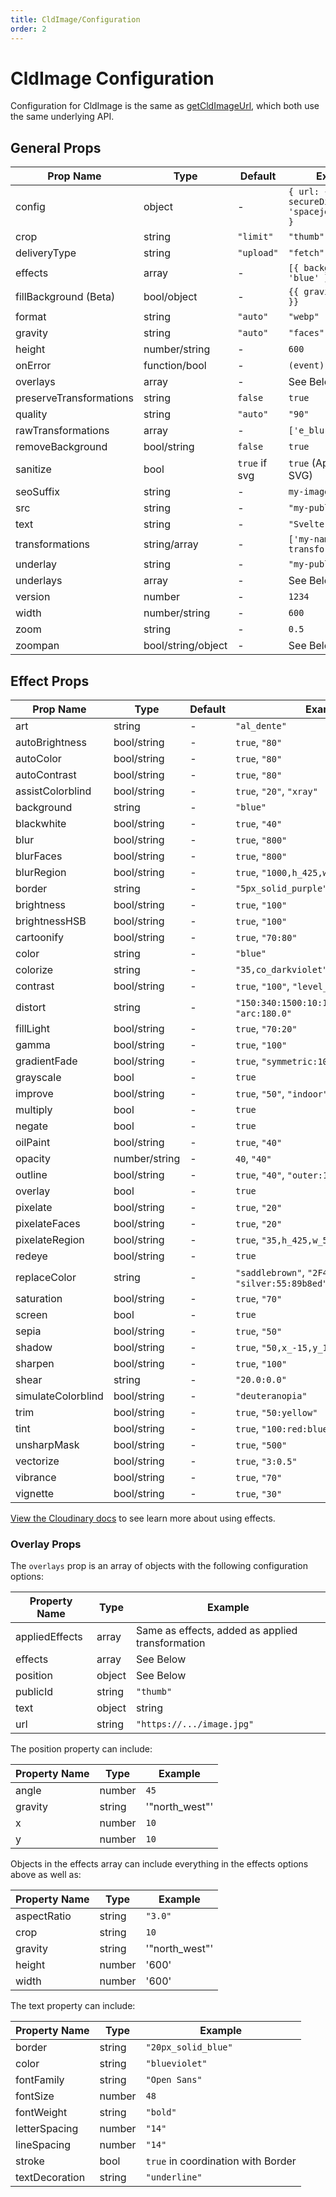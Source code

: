 ```yaml
---
title: CldImage/Configuration
order: 2
---
```




# CldImage Configuration

Configuration for CldImage is the same as [getCldImageUrl](/getCldImageUrl/configuration), which both use the same underlying API.

## General Props

| Prop Name          | Type               | Default    | Example                      |
|--------------------|--------------------|------------|------------------------------|
| config             | object             | -          | `{ url: { secureDistribution: 'spacejelly.dev' } }` |
| crop               | string             | `"limit"`  | `"thumb"`                    |
| deliveryType       | string             | `"upload"` | `"fetch"`                    |
| effects            | array              | -          | `[{ background: 'blue' }]`   |
| fillBackground (Beta) | bool/object     | -          | `{{ gravity: 'east' }}`      |
| format             | string             | `"auto"`   | `"webp"`                     |
| gravity            | string             | `"auto"`   | `"faces"`                    |
| height             | number/string      | -          | `600`                        |
| onError            | function/bool      | -          | `(event) => {}`              |
| overlays           | array              | -          | See Below                    |
| preserveTransformations | string        | `false`    | `true`                       |
| quality            | string             | `"auto"`   | `"90"`                       |
| rawTransformations | array              | -          | `['e_blur:2000']`            |
| removeBackground   | bool/string        | `false`    | `true`                       |
| sanitize           | bool               | `true` if svg | `true` (Applies only to SVG) |
| seoSuffix          | string             | -          | `my-image-content`           |
| src                | string             | -          | `"my-public-id"`             |
| text               | string             | -          | `"Svelte Cloudinary"`          |
| transformations    | string/array       | -          | `['my-named-transformation']`|
| underlay           | string             | -          | `"my-public-id"`             |
| underlays          | array              | -          | See Below                    |
| version            | number             | -          | `1234`                       |
| width              | number/string      | -          | `600`                        |
| zoom               | string             | -          | `0.5`                        |
| zoompan            | bool/string/object | -          | See Below                    |


## Effect Props

| Prop Name          | Type        | Default | Example                                              |
| ------------------ | ----------- | ------- | ---------------------------------------------------- |
| art                | string      | -       | `"al_dente"`                                         |
| autoBrightness     | bool/string | -       | `true`, `"80"`                                       |
| autoColor          | bool/string | -       | `true`, `"80"`                                       |
| autoContrast       | bool/string | -       | `true`, `"80"`                                       |
| assistColorblind   | bool/string | -       | `true`, `"20"`, `"xray"`                             |
| background         | string      | -       | `"blue"`                                             |
| blackwhite         | bool/string | -       | `true`, `"40"`                                       |
| blur               | bool/string | -       | `true`, `"800"`                                      |
| blurFaces          | bool/string | -       | `true`, `"800"`                                      |
| blurRegion         | bool/string | -       | `true`, `"1000,h_425,w_550,x_600,y_400"`             |
| border             | string      | -       | `"5px_solid_purple"`                                 |
| brightness         | bool/string | -       | `true`, `"100"`                                      |
| brightnessHSB      | bool/string | -       | `true`, `"100"`                                      |
| cartoonify         | bool/string | -       | `true`, `"70:80"`                                    |
| color              | string      | -       | `"blue"`                                             |
| colorize           | string      | -       | `"35,co_darkviolet"`                                 |
| contrast           | bool/string | -       | `true`, `"100"`, `"level_-70"`                       |
| distort            | string      | -       | `"150:340:1500:10:1500:1550:50:1000"`, `"arc:180.0"` |
| fillLight          | bool/string | -       | `true`, `"70:20"`                                    |
| gamma              | bool/string | -       | `true`, `"100"`                                      |
| gradientFade       | bool/string | -       | `true`, `"symmetric:10,x_0.2,y_0.4"`                 |
| grayscale          | bool        | -       | `true`                                               |
| improve            | bool/string | -       | `true`, `"50"`, `"indoor"`                           |
| multiply           | bool        | -       | `true`                                               |
| negate             | bool        | -       | `true`                                               |
| oilPaint           | bool/string | -       | `true`, `"40"`                                       |
| opacity            | number/string | -     | `40`, `"40"`                                         |
| outline            | bool/string | -       | `true`, `"40"`, `"outer:15:200"`                     |
| overlay            | bool        | -       | `true`                                               |
| pixelate           | bool/string | -       | `true`, `"20"`                                       |
| pixelateFaces      | bool/string | -       | `true`, `"20"`                                       |
| pixelateRegion     | bool/string | -       | `true`, `"35,h_425,w_550,x_600,y_400"`               |
| redeye             | bool/string | -       | `true`                                               |
| replaceColor       | string      | -       | `"saddlebrown"`, `"2F4F4F:20"`, `"silver:55:89b8ed"` |
| saturation         | bool/string | -       | `true`, `"70"`                                       |
| screen             | bool        | -       | `true`                                               |
| sepia              | bool/string | -       | `true`, `"50"`                                       |
| shadow             | bool/string | -       | `true`, `"50,x_-15,y_15"`                            |
| sharpen            | bool/string | -       | `true`, `"100"`                                      |
| shear              | string      | -       | `"20.0:0.0"`                                         |
| simulateColorblind | bool/string | -       | `"deuteranopia"`                                     |
| trim               | bool/string | -       | `true`, `"50:yellow"`                                |
| tint               | bool/string | -       | `true`, `"100:red:blue:yellow"`                      |
| unsharpMask        | bool/string | -       | `true`, `"500"`                                      |
| vectorize          | bool/string | -       | `true`, `"3:0.5"`                                    |
| vibrance           | bool/string | -       | `true`, `"70"`                                       |
| vignette           | bool/string | -       | `true`, `"30"`                                       |

[View the Cloudinary docs](https://cloudinary.com/documentation/transformation_reference#e_effect) to see learn more about using effects.

### Overlay Props

The `overlays` prop is an array of objects with the following configuration options:

| Property Name    | Type          | Example                              |
|------------------|---------------|--------------------------------------|
| appliedEffects   | array         | Same as effects, added as applied transformation |
| effects          | array         | See Below                            |
| position         | object        | See Below                            |
| publicId         | string        | `"thumb"`                            |
| text             | object|string | `"Svelte Cloudinary"` or See Below     |
| url              | string        | `"https://.../image.jpg"`            |

The position property can include:

| Property Name | Type   | Example        |
| ------------- | ------ | -------------- |
| angle         | number | `45`           |
| gravity       | string | '"north_west"' |
| x             | number | `10`           |
| y             | number | `10`           |

Objects in the effects array can include everything in the effects options above as well as:

| Property Name | Type   | Example        |
| ------------- | ------ | -------------- |
| aspectRatio   | string | `"3.0"`        |
| crop          | string | `10`           |
| gravity       | string | '"north_west"' |
| height        | number | '600'          |
| width         | number | '600'          |

The text property can include:

| Property Name  | Type   | Example                                    |
| -------------- | ------ | ------------------------------------------ |
| border         | string | `"20px_solid_blue"`                        |
| color          | string | `"blueviolet"`                             |
| fontFamily     | string | `"Open Sans"`                              |
| fontSize       | number | `48`                                       |
| fontWeight     | string | `"bold"`                                   |
| letterSpacing  | number | `"14"`                                     |
| lineSpacing    | number | `"14"`                                     |
| stroke         | bool   | `true` in coordination with Border         |
| textDecoration | string | `"underline"`                              |
